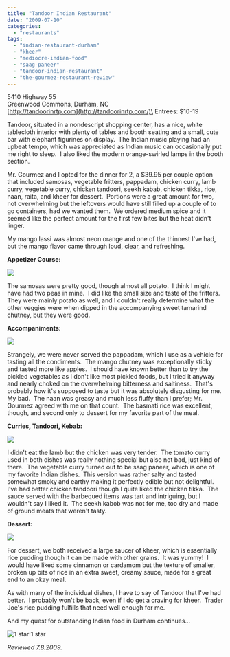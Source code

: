 ```yaml
---
title: "Tandoor Indian Restaurant"
date: "2009-07-10"
categories:
  - "restaurants"
tags:
  - "indian-restaurant-durham"
  - "kheer"
  - "mediocre-indian-food"
  - "saag-paneer"
  - "tandoor-indian-restaurant"
  - "the-gourmez-restaurant-review"
---
```


5410 Highway 55\
Greenwood Commons, Durham, NC\
[http://tandoorinrtp.com](http://tandoorinrtp.com/)\
Entrees: $10-19

Tandoor, situated in a nondescript shopping center, has a nice, white tablecloth interior with plenty of tables and booth seating and a small, cute bar with elephant figurines on display.  The Indian music playing had an upbeat tempo, which was appreciated as Indian music can occasionally put me right to sleep.  I also liked the modern orange-swirled lamps in the booth section.

Mr. Gourmez and I opted for the dinner for 2, a $39.95 per couple option that included samosas, vegetable fritters, pappadam, chicken curry, lamb curry, vegetable curry, chicken tandoori, seekh kabab, chicken tikka, rice, naan, raita, and kheer for dessert.  Portions were a great amount for two, not overwhelming but the leftovers would have still filled up a couple of to go containers, had we wanted them.  We ordered medium spice and it seemed like the perfect amount for the first few bites but the heat didn't linger.

My mango lassi was almost neon orange and one of the thinnest I've had, but the mango flavor came through loud, clear, and refreshing.

**Appetizer Course:**

![](http://www.thegourmez.com/photos/tandoor2.jpg)

The samosas were pretty good, though almost all potato.  I think I might have had two peas in mine.  I did like the small size and taste of the fritters. They were mainly potato as well, and I couldn't really determine what the other veggies were when dipped in the accompanying sweet tamarind chutney, but they were good.

**Accompaniments:**

![](http://www.thegourmez.com/photos/tandoor3.jpg)

Strangely, we were never served the pappadam, which I use as a vehicle for tasting all the condiments.  The mango chutney was exceptionally sticky and tasted more like apples.  I should have known better than to try the pickled vegetables as I don't like most pickled foods, but I tried it anyway and nearly choked on the overwhelming bitterness and saltiness.  That's probably how it's supposed to taste but it was absolutely disgusting for me.  My bad.  The naan was greasy and much less fluffy than I prefer; Mr. Gourmez agreed with me on that count.  The basmati rice was excellent, though, and second only to dessert for my favorite part of the meal.

**Curries, Tandoori, Kebab:**

![](http://www.thegourmez.com/photos/tandoor5.jpg)

I didn't eat the lamb but the chicken was very tender.  The tomato curry used in both dishes was really nothing special but also not bad, just kind of there.  The vegetable curry turned out to be saag paneer, which is one of my favorite Indian dishes.  This version was rather salty and tasted somewhat smoky and earthy making it perfectly edible but not delightful.  I've had better chicken tandoori though I quite liked the chicken tikka.  The sauce served with the barbequed items was tart and intriguing, but I wouldn't say I liked it.  The seekh kabob was not for me, too dry and made of ground meats that weren't tasty.

**Dessert:**

![](http://www.thegourmez.com/photos/tandoor7.jpg)

For dessert, we both received a large saucer of kheer, which is essentially rice pudding though it can be made with other grains.  It was yummy!  I would have liked some cinnamon or cardamom but the texture of smaller, broken up bits of rice in an extra sweet, creamy sauce, made for a great end to an okay meal.

As with many of the individual dishes, I have to say of Tandoor that I've had better.  I probably won't be back, even if I do get a craving for kheer.  Trader Joe's rice pudding fulfills that need well enough for me.

And my quest for outstanding Indian food in Durham continues...




<div class="caption">

![1 star](http://s3.amazonaws.com/thegourmez-wpmedia/2009/04/rating_olive1.gif "rating_olive1") 1 star</div>


_Reviewed 7.8.2009._
